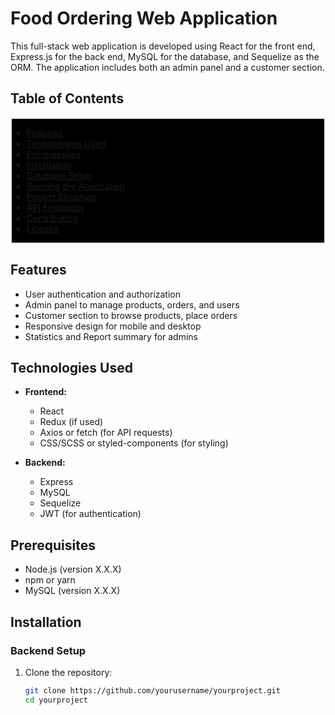 # Food Ordering Web Application

This full-stack web application is developed using React for the front end, Express.js for the back end, MySQL for the database, and Sequelize as the ORM. The application includes both an admin panel and a customer section.

## Table of Contents

<div style="border: 2px solid #eee; background-color: #000;">

- [Features](#features)
- [Technologies Used](#technologies-used)
- [Prerequisites](#prerequisites)
- [Installation](#installation)
- [Database Setup](#database-setup)
- [Running the Application](#running-the-application)
- [Project Structure](#project-structure)
- [API Endpoints](#api-endpoints)
- [Contributing](#contributing)
- [License](#license)

</div>

## Features

- User authentication and authorization
- Admin panel to manage products, orders, and users
- Customer section to browse products, place orders
- Responsive design for mobile and desktop
- Statistics and Report summary for admins

## Technologies Used

- **Frontend:**
  - React
  - Redux (if used)
  - Axios or fetch (for API requests)
  - CSS/SCSS or styled-components (for styling)

- **Backend:**
  - Express
  - MySQL
  - Sequelize
  - JWT (for authentication)

## Prerequisites

- Node.js (version X.X.X)
- npm or yarn
- MySQL (version X.X.X)

## Installation

### Backend Setup

1. Clone the repository:

   ```bash
   git clone https://github.com/yourusername/yourproject.git
   cd yourproject
